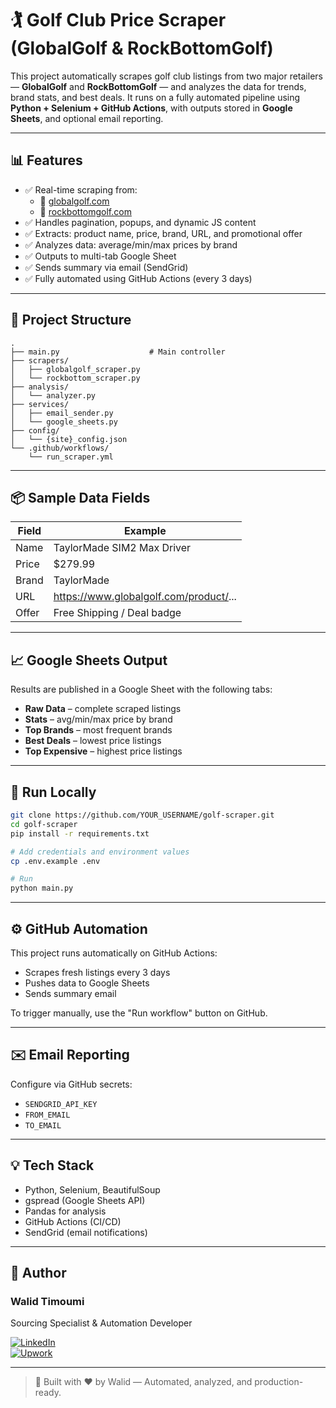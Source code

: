 # 🏌️ Golf Club Price Scraper (GlobalGolf & RockBottomGolf)

This project automatically scrapes golf club listings from two major retailers — **GlobalGolf** and **RockBottomGolf** — and analyzes the data for trends, brand stats, and best deals. It runs on a fully automated pipeline using **Python + Selenium + GitHub Actions**, with outputs stored in **Google Sheets**, and optional email reporting.

---

## 📊 Features

- ✅ Real-time scraping from:
  - 🔹 [globalgolf.com](https://www.globalgolf.com)
  - 🔹 [rockbottomgolf.com](https://www.rockbottomgolf.com)
- ✅ Handles pagination, popups, and dynamic JS content
- ✅ Extracts: product name, price, brand, URL, and promotional offer
- ✅ Analyzes data: average/min/max prices by brand
- ✅ Outputs to multi-tab Google Sheet
- ✅ Sends summary via email (SendGrid)
- ✅ Fully automated using GitHub Actions (every 3 days)

---

## 📁 Project Structure

```
.
├── main.py                    # Main controller
├── scrapers/
│   ├── globalgolf_scraper.py
│   └── rockbottom_scraper.py
├── analysis/
│   └── analyzer.py
├── services/
│   ├── email_sender.py
│   └── google_sheets.py
├── config/
│   └── {site}_config.json
└── .github/workflows/
    └── run_scraper.yml
```

---

## 📦 Sample Data Fields

| Field    | Example                                 |
|----------|-----------------------------------------|
| Name     | TaylorMade SIM2 Max Driver              |
| Price    | $279.99                                 |
| Brand    | TaylorMade                              |
| URL      | https://www.globalgolf.com/product/...  |
| Offer    | Free Shipping / Deal badge              |

---

## 📈 Google Sheets Output

Results are published in a Google Sheet with the following tabs:

- **Raw Data** – complete scraped listings
- **Stats** – avg/min/max price by brand
- **Top Brands** – most frequent brands
- **Best Deals** – lowest price listings
- **Top Expensive** – highest price listings

---

## 🚀 Run Locally

```bash
git clone https://github.com/YOUR_USERNAME/golf-scraper.git
cd golf-scraper
pip install -r requirements.txt

# Add credentials and environment values
cp .env.example .env

# Run
python main.py
```

---

## ⚙️ GitHub Automation

This project runs automatically on GitHub Actions:

- Scrapes fresh listings every 3 days
- Pushes data to Google Sheets
- Sends summary email

To trigger manually, use the "Run workflow" button on GitHub.

---

## ✉️ Email Reporting

Configure via GitHub secrets:
- `SENDGRID_API_KEY`
- `FROM_EMAIL`
- `TO_EMAIL`

---

## 💡 Tech Stack

- Python, Selenium, BeautifulSoup
- gspread (Google Sheets API)
- Pandas for analysis
- GitHub Actions (CI/CD)
- SendGrid (email notifications)

---

## 👤 Author

### Walid Timoumi  
Sourcing Specialist & Automation Developer  

[![LinkedIn](https://img.shields.io/badge/LinkedIn-Profile-blue?logo=linkedin)](https://linkedin.com/in/your-link)  
[![Upwork](https://img.shields.io/badge/Upwork-Freelancer-success?logo=upwork)](https://www.upwork.com/freelancers/your-link)

---

> 🤖 Built with ❤️ by Walid — Automated, analyzed, and production-ready.

